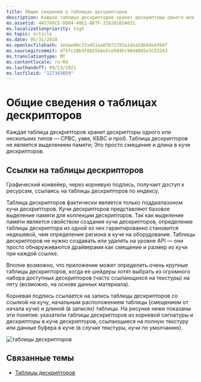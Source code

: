 ```yaml
---
title: Общие сведения о таблицах дескрипторов
description: Каждая таблица дескрипторов хранит дескрипторы одного или нескольких типов — СРВС, уаве, КБВС и пробы. Таблица дескрипторов не является выделением памяти; Это просто смещение и длина в куче дескрипторов.
ms.assetid: 4A5749CE-DD84-40E1-B67F-31828165A631
ms.localizationpriority: high
ms.topic: article
ms.date: 05/31/2018
ms.openlocfilehash: 3edae00c37a451aa0fb71355a1dea5860de4398f
ms.sourcegitcommit: d75fc10b9f0825bbe5ce5045c90d4045e3c53243
ms.translationtype: MT
ms.contentlocale: ru-RU
ms.lasthandoff: 09/13/2021
ms.locfileid: "127343859"
---
```

# <a name="descriptor-tables-overview"></a>Общие сведения о таблицах дескрипторов

Каждая таблица дескрипторов хранит дескрипторы одного или нескольких типов &mdash; СРВС, уаве, КБВС и проб. Таблица дескрипторов не является выделением памяти; Это просто смещение и длина в куче дескрипторов.

## <a name="referencing-descriptor-tables"></a>Ссылки на таблицы дескрипторов

Графический конвейер, через корневую подпись, получает доступ к ресурсам, ссылаясь на таблицы дескрипторов по индексу.

Таблица дескрипторов фактически является только поддиапазоном кучи дескрипторов. Кучи дескрипторов представляют базовое выделение памяти для коллекции дескрипторов. Так как выделение памяти является свойством создания кучи дескрипторов, определение таблицы дескриптора из одной из них гарантированно становится недешевой, чем определение региона в куче на оборудование. Таблицы дескрипторов не нужно создавать или удалять на уровне API — они просто обнаруживаются драйверами как смещение и размер из кучи при каждой ссылке.

Вполне возможно, что приложение может определить очень крупные таблицы дескрипторов, когда ее шейдеры хотят выбрать из огромного набора доступных дескрипторов (часто ссылающихся на текстуры) на лету (возможно, на основе данных материала).

Корневая подпись ссылается на запись таблицы дескрипторов со ссылкой на кучу, начальным расположением таблицы (смещением от начала кучи) и длиной (в записях) таблицы. На рисунке ниже показаны эти понятия: указатели таблицы дескрипторов из корневой сигнатуры и дескрипторы в куче дескрипторов, ссылающиеся на полную текстуру или данные буфера в куче (в случае текстуры, кучи по умолчанию).

![таблицы дескрипторов](images/descriptor-table.png)

## <a name="related-topics"></a>Связанные темы

* [Таблицы дескрипторов](descriptor-tables.md)
